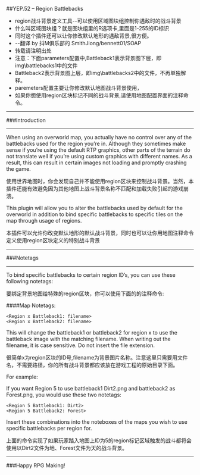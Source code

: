 ##YEP.52 – Region Battlebacks

* region战斗背景定义工具--可以使用区域图块组控制你遇敌时的战斗背景
* 什么叫区域图块组？就是图块组里的R选项卡,里面是1-255的ID标识
* 同时这个插件还可以让你修改默认地形的遇敌背景,很方便。
* --翻译 by 抖M俱乐部的 SmithJiong/bennett01/SOAP
* 转载请注明出处
* 注意：下面parameters配置中,Battleback1表示背景图下层，即img\battlebacks1中的文件
* Battleback2表示背景图上层，即img\battlebacks2中的文件，不再单独解释。
* paremeters配置主要让你修改默认地图战斗背景使用，
* 如果你想使用region区块标记不同的战斗背景,请使用地图配置界面的注释命令。

***
###Introduction
***

When using an overworld map, you actually have no control over any of the battlebacks used for the region you’re in. Although they sometimes make sense if you’re using the default RTP graphics, other parts of the terrain do not translate well if you’re using custom graphics with different names. As a result, this can result in certain images not loading and promptly crashing the game.

使用世界地图时，你会发现自己并不能使用region区块来控制战斗背景。当然，本插件还能有效避免因为其他地图上战斗背景名称不匹配和加载失败引起的游戏崩溃。

This plugin will allow you to alter the battlebacks used by default for the overworld in addition to bind specific battlebacks to specific tiles on the map through usage of regions.

本插件可以允许你改变默认地形的默认战斗背景，同时也可以让你用地图注释命令定义使用region区块定义的特别战斗背景

***
###Notetags
***

To bind specific battlebacks to certain region ID’s, you can use these following notetags:

要绑定背景地图给特殊的region区块，你可以使用下面的的注释命令:

####Map Notetags:

	<Region x Battleback1: filename>
	<Region x Battleback2: filename>
This will change the battleback1 or battleback2 for region x to use the battleback image with the matching filename. When writing out the filename, it is case sensitive. Do not insert the file extension.

很简单x为region区块的ID号,filename为背景图片名称。注意这里只需要用文件名，不需要路径，你的所有战斗背景都应该放在游戏工程的原始目录下面。

For example:

If you want Region 5 to use battleback1 Dirt2.png and battleback2 as Forest.png, you would use these two notetags:

	<Region 5 Battleback1: Dirt2>
	<Region 5 Battleback2: Forest>

Insert these combinations into the noteboxes of the maps you wish to use specific battlebacks per region for.

上面的命令实现了如果玩家踏入地图上ID为5的region标记区域触发的战斗都将会使用以Dirt2文件为地、Forest文件为天的战斗背景。

***
###Happy RPG Making!


